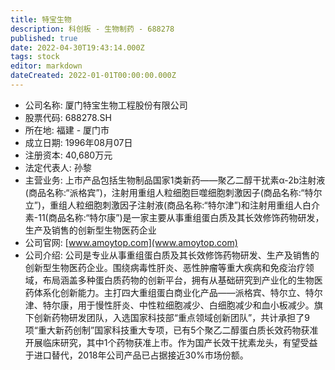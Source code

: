 ```yaml
---
title: 特宝生物
description: 科创板 - 生物制药 - 688278
published: true
date: 2022-04-30T19:43:14.000Z
tags: stock
editor: markdown
dateCreated: 2022-01-01T00:00:00.000Z
---
```


- 公司名称: 厦门特宝生物工程股份有限公司
- 股票代码: 688278.SH
- 所在地: 福建 - 厦门市
- 成立日期: 1996年08月07日
- 注册资本: 40,680万元
- 法定代表人: 孙黎
- 主营业务: 上市产品包括生物制品国家1类新药——聚乙二醇干扰素α-2b注射液(商品名称:“派格宾”)，注射用重组人粒细胞巨噬细胞刺激因子(商品名称:“特尔立”)，重组人粒细胞刺激因子注射液(商品名称:“特尔津”)和注射用重组人白介素-11(商品名称:“特尔康”)是一家主要从事重组蛋白质及其长效修饰药物研发，生产及销售的创新型生物医药企业
- 公司官网: [www.amoytop.com](www.amoytop.com)
- 公司介绍: 公司是专业从事重组蛋白质及其长效修饰药物研发、生产及销售的创新型生物医药企业。围绕病毒性肝炎、恶性肿瘤等重大疾病和免疫治疗领域，布局涵盖多种蛋白质药物的创新平台，拥有从基础研究到产业化的生物医药体系化创新能力。主打四大重组蛋白商业化产品——派格宾、特尔立、特尔津、特尔康，用于慢性肝炎、中性粒细胞减少、白细胞减少和血小板减少。旗下创新药物研发团队，入选国家科技部“重点领域创新团队”，共计承担了9项“重大新药创制”国家科技重大专项，已有5个聚乙二醇蛋白质长效药物获准开展临床研究，其中1个药物获准上市。作为国产长效干扰素龙头，有望受益于进口替代，2018年公司产品已占据接近30%市场份额。


